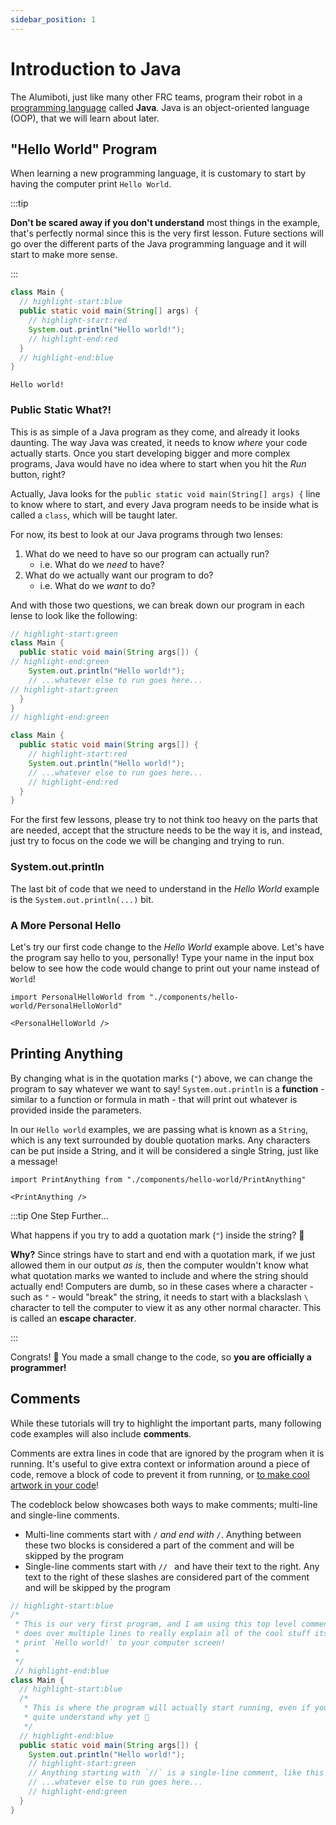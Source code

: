 ```yaml
---
sidebar_position: 1
---
```


# Introduction to Java

The Alumiboti, just like many other FRC teams, program their robot in a [programming language](../basics/languages) called **Java**. Java is an object-oriented language (OOP), that we will learn about later.

## "Hello World" Program

When learning a new programming language, it is customary to start by having the computer print `Hello World`.

:::tip

**Don't be scared away if you don't understand** most things in the example, that's perfectly normal since this is the very first lesson. Future sections will go over the different parts of the Java programming language and it will start to make more sense.

:::

```java title="Main.java" showLineNumbers
class Main {
  // highlight-start:blue
  public static void main(String[] args) {
    // highlight-start:red
    System.out.println("Hello world!");
    // highlight-end:red
  }
  // highlight-end:blue
}
```

```console title="Program Output"
Hello world!
```

### Public Static What?!

This is as simple of a Java program as they come, and already it looks daunting. The way Java was created, it needs to know _where_ your code actually starts. Once you start developing bigger and more complex programs, Java would have no idea where to start when you hit the _Run_ button, right?

Actually, Java looks for <HighlightReference color="blue">the `public static void main(String[] args) {` line</HighlightReference> to know where to start, and every Java program needs to be inside what is called a `class`, which will be taught later.

For now, its best to look at our Java programs through two lenses:

1. What do we need to have so our program can actually run?
   - i.e. What do we _need_ to have?
2. What do we actually want our program to do?
   - i.e. What do we _want_ to do?

And with those two questions, we can break down our program in each lense to look like the following:

<Tabs>
<TabItem value="needs" label="What we Need">

```java
// highlight-start:green
class Main {
  public static void main(String args[]) {
// highlight-end:green
    System.out.println("Hello world!");
    // ...whatever else to run goes here...
// highlight-start:green
  }
}
// highlight-end:green
```

</TabItem>
<TabItem value="want" label="What we Want">

```java
class Main {
  public static void main(String args[]) {
    // highlight-start:red
    System.out.println("Hello world!");
    // ...whatever else to run goes here...
    // highlight-end:red
  }
}
```

</TabItem>
</Tabs>

For the first few lessons, please try to not think too heavy on <HighlightReference color="green">the parts that are needed</HighlightReference>, accept that the structure needs to be the way it is, and instead, just try to focus on <HighlightReference color="red">the code we will be changing and trying to run</HighlightReference>.

### System.out.println

The last bit of code that we need to understand in the _Hello World_ example is the `System.out.println(...)` bit.

### A More Personal Hello

Let's try our first code change to the _Hello World_ example above. Let's have the program say hello to you, personally! Type your name in the input box below to see how the code would change to print out your name instead of `World`!

```mdx-code-block
import PersonalHelloWorld from "./components/hello-world/PersonalHelloWorld"

<PersonalHelloWorld />
```

## Printing Anything

By changing what is in the quotation marks (`"`) above, we can change the program to say whatever we want to say! `System.out.println` is a **function** - similar to a function or formula in math - that will print out whatever is provided inside the parameters.

In our `Hello world` examples, we are passing what is known as a `String`, which is any text surrounded by double quotation marks. Any characters can be put inside a String, and it will be considered a single String, just like a message!

```mdx-code-block
import PrintAnything from "./components/hello-world/PrintAnything"

<PrintAnything />
```

:::tip One Step Further...

What happens if you try to add a quotation mark (`"`) inside the string? 🔎

**Why?** Since strings have to start and end with a quotation mark, if we just allowed them in our output _as is_, then the computer wouldn't know what what quotation marks we wanted to include and where the string should actually end! Computers are dumb, so in these cases where a character - such as `"` - would "break" the string, it needs to start with a blackslash `\` character to tell the computer to view it as any other normal character. This is called an **escape character**.

:::

Congrats! 🎉 You made a small change to the code, so **you are officially a programmer!**

## Comments

While these tutorials will try to <HighlightReference color="blue">highlight</HighlightReference> the important parts, many following code examples will also include **comments**.

Comments are extra lines in code that are ignored by the program when it is running. It's useful to give extra context or information around a piece of code, remove a block of code to prevent it from running, or [to make cool artwork in your code](https://gist.github.com/paulirish/292907)!

The codeblock below showcases both ways to make comments; <HighlightReference color="blue">multi-line</HighlightReference> and <HighlightReference color="green">single-line</HighlightReference> comments.

- <HighlightReference color="blue">Multi-line comments</HighlightReference> start with <code>/*</code> and end with <code>*/</code>. Anything between these two blocks is considered a part of the comment and will be skipped by the program
- <HighlightReference color="green">Single-line</HighlightReference> comments start with <code>// </code> and have their text to the right. Any text to the right of these slashes are considered part of the comment and will be skipped by the program

```java title="Main.java with comments"
// highlight-start:blue
/*
 * This is our very first program, and I am using this top level comment to describe what it
 * does over multiple lines to really explain all of the cool stuff its going to do, like
 * print `Hello world!` to your computer screen!
 *
 */
 // highlight-end:blue
class Main {
  // highlight-start:blue
  /*
   * This is where the program will actually start running, even if you don't
   * quite understand why yet 🤔
   */
  // highlight-end:blue
  public static void main(String args[]) {
    System.out.println("Hello world!");
    // highlight-start:green
    // Anything starting with `//` is a single-line comment, like this or the one below!
    // ...whatever else to run goes here...
    // highlight-end:green
  }
}
```